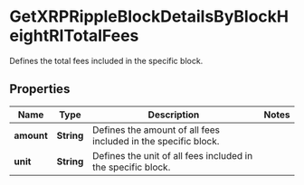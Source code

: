 

# GetXRPRippleBlockDetailsByBlockHeightRITotalFees

Defines the total fees included in the specific block.

## Properties

Name | Type | Description | Notes
------------ | ------------- | ------------- | -------------
**amount** | **String** | Defines the amount of all fees included in the specific block. | 
**unit** | **String** | Defines the unit of all fees included in the specific block. | 



